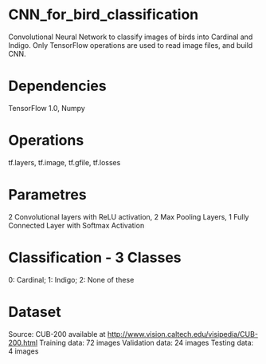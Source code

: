 # CNN_for_bird_classification
Convolutional Neural Network to classify images of birds into Cardinal and Indigo. Only TensorFlow operations are used to read image files, and build CNN.
# Dependencies
TensorFlow 1.0, Numpy
# Operations
tf.layers, tf.image, tf.gfile, tf.losses
# Parametres
2 Convolutional layers with ReLU activation, 2 Max Pooling Layers, 1 Fully Connected Layer with Softmax Activation
# Classification - 3 Classes
0: Cardinal; 1: Indigo; 2: None of these
# Dataset
Source: CUB-200 available at http://www.vision.caltech.edu/visipedia/CUB-200.html
Training data: 72 images
Validation data: 24 images
Testing data: 4 images
